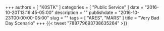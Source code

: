 +++
authors = [ "K0STK" ]
categories = [ "Public Service" ]
date = "2016-10-20T13:16:45-05:00"
description = ""
publishdate = "2016-10-23T00:00:00-05:00"
slug = ""
tags = [ "ARES", "MARS" ]
title = "Very Bad Day Scenario"
+++
{{< tweet "788779693738635264" >}}
<!--more-->
